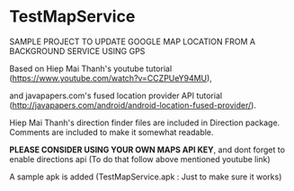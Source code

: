 # TestMapService
SAMPLE PROJECT TO UPDATE GOOGLE MAP LOCATION FROM A BACKGROUND SERVICE USING GPS

Based on Hiep Mai Thanh's youtube tutorial (https://www.youtube.com/watch?v=CCZPUeY94MU), 

and javapapers.com's fused location provider API tutorial (http://javapapers.com/android/android-location-fused-provider/).

Hiep Mai Thanh's direction finder files are included in Direction package. Comments are included to make it somewhat readable.

<b>PLEASE CONSIDER USING YOUR OWN MAPS API KEY</b>, and dont forget to enable directions api (To do that follow above mentioned youtube link)


A sample apk is added (TestMapService.apk : Just to make sure it works)
